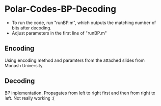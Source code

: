 # Polar-Codes-BP-Decoding

- To run the code, run "runBP.m", which outputs the matching number of bits after decoding.
- Adjust parameters in the first line of "runBP.m"

## Encoding
Using encoding method and paramters from the attached slides from Monash University.

## Decoding
BP inplementation. Propagates from left to right first and then from right to left. Not really working :( 